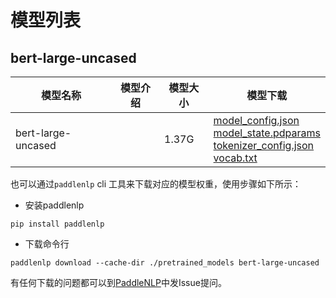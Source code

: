 #  模型列表

## bert-large-uncased

| 模型名称 | 模型介绍 | 模型大小  | 模型下载 |
| --- | --- | --- | --- |
|bert-large-uncased|  | 1.37G | [model_config.json](https://bj.bcebos.com/paddlenlp/models/community/bert-large-uncased/model_config.json)<br>[model_state.pdparams](https://bj.bcebos.com/paddlenlp/models/community/bert-large-uncased/model_state.pdparams)<br>[tokenizer_config.json](https://bj.bcebos.com/paddlenlp/models/community/bert-large-uncased/tokenizer_config.json)<br>[vocab.txt](https://bj.bcebos.com/paddlenlp/models/community/bert-large-uncased/vocab.txt) |

也可以通过`paddlenlp` cli 工具来下载对应的模型权重，使用步骤如下所示：

* 安装paddlenlp

```shell
pip install paddlenlp
```

* 下载命令行

```shell
paddlenlp download --cache-dir ./pretrained_models bert-large-uncased
```

有任何下载的问题都可以到[PaddleNLP](https://github.com/PaddlePaddle/PaddleNLP)中发Issue提问。